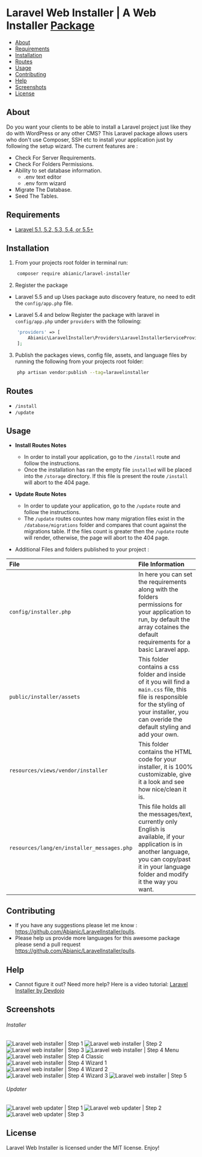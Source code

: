 # Laravel Web Installer | A Web Installer [Package](https://packagist.org/packages/abianic/laravel-installer)

- [About](#about)
- [Requirements](#requirements)
- [Installation](#installation)
- [Routes](#routes)
- [Usage](#usage)
- [Contributing](#contributing)
- [Help](#help)
- [Screenshots](#screenshots)
- [License](#license)

## About

Do you want your clients to be able to install a Laravel project just like they do with WordPress or any other CMS?
This Laravel package allows users who don't use Composer, SSH etc to install your application just by following the setup wizard.
The current features are :

- Check For Server Requirements.
- Check For Folders Permissions.
- Ability to set database information.
  - .env text editor
  - .env form wizard
- Migrate The Database.
- Seed The Tables.

## Requirements

- [Laravel 5.1, 5.2, 5.3, 5.4, or 5.5+](https://laravel.com/docs/installation)

## Installation

1. From your projects root folder in terminal run:

```bash
    composer require abianic/laravel-installer
```

2. Register the package

- Laravel 5.5 and up
  Uses package auto discovery feature, no need to edit the `config/app.php` file.

- Laravel 5.4 and below
  Register the package with laravel in `config/app.php` under `providers` with the following:

```php
	'providers' => [
	    Abianic\LaravelInstaller\Providers\LaravelInstallerServiceProvider::class,
	];
```

3. Publish the packages views, config file, assets, and language files by running the following from your projects root folder:

```bash
    php artisan vendor:publish --tag=laravelinstaller
```

## Routes

- `/install`
- `/update`

## Usage

- **Install Routes Notes**

  - In order to install your application, go to the `/install` route and follow the instructions.
  - Once the installation has ran the empty file `installed` will be placed into the `/storage` directory. If this file is present the route `/install` will abort to the 404 page.

- **Update Route Notes**

  - In order to update your application, go to the `/update` route and follow the instructions.
  - The `/update` routes countes how many migration files exist in the `/database/migrations` folder and compares that count against the migrations table. If the files count is greater then the `/update` route will render, otherwise, the page will abort to the 404 page.

- Additional Files and folders published to your project :

| File                                       | File Information                                                                                                                                                                                      |
| :----------------------------------------- | :---------------------------------------------------------------------------------------------------------------------------------------------------------------------------------------------------- |
| `config/installer.php`                     | In here you can set the requirements along with the folders permissions for your application to run, by default the array cotaines the default requirements for a basic Laravel app.                  |
| `public/installer/assets`                  | This folder contains a css folder and inside of it you will find a `main.css` file, this file is responsible for the styling of your installer, you can overide the default styling and add your own. |
| `resources/views/vendor/installer`         | This folder contains the HTML code for your installer, it is 100% customizable, give it a look and see how nice/clean it is.                                                                          |
| `resources/lang/en/installer_messages.php` | This file holds all the messages/text, currently only English is available, if your application is in another language, you can copy/past it in your language folder and modify it the way you want.  |

## Contributing

- If you have any suggestions please let me know : https://github.com/Abianic/LaravelInstaller/pulls.
- Please help us provide more languages for this awesome package please send a pull request https://github.com/Abianic/LaravelInstaller/pulls.

## Help

- Cannot figure it out? Need more help? Here is a video tutorial: [Laravel Installer by Devdojo](https://www.youtube.com/watch?v=Jput5doFYLg)

## Screenshots

###### Installer

![Laravel web installer | Step 1](https://s3-us-west-2.amazonaws.com/github-project-images/laravel-installer/install/1-welcome.jpg)
![Laravel web installer | Step 2](https://s3-us-west-2.amazonaws.com/github-project-images/laravel-installer/install/2-requirements.jpg)
![Laravel web installer | Step 3](https://s3-us-west-2.amazonaws.com/github-project-images/laravel-installer/install/3-permissions.jpg)
![Laravel web installer | Step 4 Menu](https://s3-us-west-2.amazonaws.com/github-project-images/laravel-installer/install/4-environment.jpg)
![Laravel web installer | Step 4 Classic](https://s3-us-west-2.amazonaws.com/github-project-images/laravel-installer/install/4a-environment-classic.jpg)
![Laravel web installer | Step 4 Wizard 1](https://s3-us-west-2.amazonaws.com/github-project-images/laravel-installer/install/4b-environment-wizard-1.jpg)
![Laravel web installer | Step 4 Wizard 2](https://s3-us-west-2.amazonaws.com/github-project-images/laravel-installer/install/4b-environment-wizard-2.jpg)
![Laravel web installer | Step 4 Wizard 3](https://s3-us-west-2.amazonaws.com/github-project-images/laravel-installer/install/4b-environment-wizard-3.jpg)
![Laravel web installer | Step 5](https://s3-us-west-2.amazonaws.com/github-project-images/laravel-installer/install/5-final.jpg)

###### Updater

![Laravel web updater | Step 1](https://s3-us-west-2.amazonaws.com/github-project-images/laravel-installer/update/1-welcome.jpg)
![Laravel web updater | Step 2](https://s3-us-west-2.amazonaws.com/github-project-images/laravel-installer/update/2-updates.jpg)
![Laravel web updater | Step 3](https://s3-us-west-2.amazonaws.com/github-project-images/laravel-installer/update/3-finished.jpg)

## License

Laravel Web Installer is licensed under the MIT license. Enjoy!
